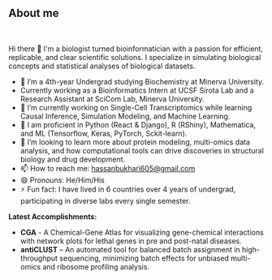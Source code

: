 
	
## **About me**
<br>


Hi there 👋 <be>
I'm a biologist turned bioinformatician with a passion for efficient, replicable, and clear scientific solutions. I specialize in simulating biological concepts and statistical analyses of biological datasets.

- 🔭 I’m a 4th-year Undergrad studying Biochemistry at Minerva University.
- Currently working as a Bioinformatics Intern at UCSF Sirota Lab and a Research Assistant at SciCom Lab, Minerva University.
- 🌱 I’m currently working on Single-Cell Transcriptomics while learning Causal Inference, Simulation Modeling, and Machine Learning.
- 📓 I am proficient in Python (React & Django), R (RShiny), Mathematica, and ML (Tensorflow, Keras, PyTorch, Sckit-learn).
- 🤔 I’m looking to learn more about protein modeling, multi-omics data analysis, and how computational tools can drive discoveries in structural biology and drug development.
- 📫 How to reach me: hassanbukhari605@gmail.com
- 😄 Pronouns: He/Him/His
- ⚡ Fun fact: I have lived in 6 countries over 4 years of undergrad, participating in diverse labs every single semester.

**Latest Accomplishments:**

- **CGA** - A Chemical-Gene Atlas for visualizing gene-chemical interactions with network plots for lethal genes in pre and post-natal diseases.
- **antiCLUST** – An automated tool for balanced batch assignment in high-throughput sequencing, minimizing batch effects for unbiased multi-omics and ribosome profiling analysis.
<br><br>

<!--
**SyedHassan20/SyedHassan20** is a ✨ _special_ ✨ repository because its `README.md` (this file) appears on your GitHub profile.
